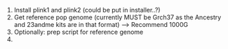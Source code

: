 1. Install plink1 and plink2 (could be put in installer..?)
2. Get reference pop genome (currently MUST be Grch37 as the Ancestry and 23andme kits are in that format) --> Recommend 1000G
3. Optionally: prep script for reference genome
4. 
